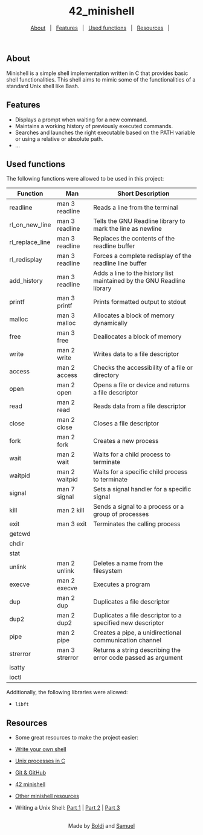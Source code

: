 <h1 align="center">42_minishell</h1>

<p align="center">
  <a href="#about">About</a> &#xa0; | &#xa0;
  <a href="#features">Features</a> &#xa0; | &#xa0;
  <a href="#used-functions">Used functions</a> &#xa0; | &#xa0;
  <a href="#resources">Resources</a> &#xa0; | &#xa0;
</p>

<br>

## About

Minishell is a simple shell implementation written in C that provides basic shell functionalities. This shell aims to mimic some of the functionalities of a standard Unix shell like Bash.

## Features

- Displays a prompt when waiting for a new command.
- Maintains a working history of previously executed commands.
- Searches and launches the right executable based on the PATH variable or using a relative or absolute path.
- ...

## Used functions

The following functions were allowed to be used in this project:

| **Function**     | **Man**        | **Short Description**                                                    |
| ---------------- | -------------- | ------------------------------------------------------------------------ |
| readline         | man 3 readline | Reads a line from the terminal                                           |
| rl_on_new_line   | man 3 readline | Tells the GNU Readline library to mark the line as newline               |
| rl_replace_line  | man 3 readline | Replaces the contents of the readline buffer                             |
| rl_redisplay     | man 3 readline | Forces a complete redisplay of the readline line buffer                  |
| add_history      | man 3 readline | Adds a line to the history list maintained by the GNU Readline library   |
| printf           | man 3 printf   | Prints formatted output to stdout                                        |
| malloc           | man 3 malloc   | Allocates a block of memory dynamically                                  |
| free             | man 3 free     | Deallocates a block of memory                                            |
| write            | man 2 write    | Writes data to a file descriptor                                         |
| access           | man 2 access   | Checks the accessibility of a file or directory                          |
| open             | man 2 open     | Opens a file or device and returns a file descriptor                     |
| read             | man 2 read     | Reads data from a file descriptor                                        |
| close            | man 2 close    | Closes a file descriptor                                                 |
| fork             | man 2 fork     | Creates a new process                                                    |
| wait             | man 2 wait     | Waits for a child process to terminate                                   |
| waitpid          | man 2 waitpid  | Waits for a specific child process to terminate                          |
| signal           | man 7 signal   | Sets a signal handler for a specific signal                              |
| kill             | man 2 kill     | Sends a signal to a process or a group of processes                      |
| exit             | man 3 exit     | Terminates the calling process                                           |
| getcwd           |                |                                                                          |
| chdir            |                |                                                                          |
| stat             |                |                                                                          |
| unlink           | man 2 unlink   | Deletes a name from the filesystem                                       |
| execve           | man 2 execve   | Executes a program                                                       |
| dup              | man 2 dup      | Duplicates a file descriptor                                             |
| dup2             | man 2 dup2     | Duplicates a file descriptor to a specified new descriptor               |
| pipe             | man 2 pipe     | Creates a pipe, a unidirectional communication channel                   |
| strerror         | man 3 strerror | Returns a string describing the error code passed as argument            |
| isatty           |                |                                                                          |
| ioctl            |                |                                                                          |

Additionally, the following libraries were allowed:

- `libft`

## Resources

- Some great resources to make the project easier:

- [Write your own shell](https://youtube.com/playlist?list=PLxIRFba3rzLzxxZMMbrm_-mkI7mV9G0pj&si=cmYw8hbQ3yzjXxvI)
- [Unix processes in C](https://youtube.com/playlist?list=PLfqABt5AS4FkW5mOn2Tn9ZZLLDwA3kZUY&si=Gb277hWIOIhzdNw9)
- [Git & GitHub](https://youtube.com/playlist?list=PL4cUxeGkcC9goXbgTDQ0n_4TBzOO0ocPR&si=Uq1ucOr4MHXsbRTQ)
- [42 minishell](https://youtube.com/playlist?list=PLGU1kcPKHMKj5yA0RPb5AK4QAhexmQwrW&si=qUeTIHAtYtlATnUM)
- [Other minishell resources](https://github.com/pasqualerossi/Minishell_Resources?tab=readme-ov-file)
- Writing a Unix Shell: [Part 1](https://indradhanush.github.io/blog/writing-a-unix-shell-part-1/) | [Part 2](https://indradhanush.github.io/blog/writing-a-unix-shell-part-2/) | [Part 3](https://indradhanush.github.io/blog/writing-a-unix-shell-part-3/)

<br>

<div align="center">
  Made by <a href="https://github.com/Szabold1" target="_blank">Boldi</a> and <a href="https://github.com/SamuelLeanderEckhard" target="_blank">Samuel</a>
</div>
